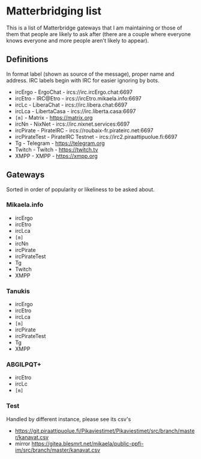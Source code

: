 # Matterbridging list

This is a list of Matterbridge gateways that I am maintaining or those of
them that people are likely to ask after (there are a couple where everyone
knows everyone and more people aren't likely to appear).

## Definitions

In format label (shown as source of the message), proper name and address.
IRC labels begin with IRC for easier ignoring by bots.

* ircErgo - ErgoChat - ircs://irc.ircErgo.chat:6697
* ircEtro - IRC@Etro - ircs://ircEtro.mikaela.info:6697
* ircLc - LiberaChat - ircs://irc.libera.chat:6697
* ircLca - LibertaCasa - ircs://irc.liberta.casa:6697
* `[m]` - Matrix - https://matrix.org
* ircNn - NixNet - ircs://irc.nixnet.services:6697
* ircPirate - PirateIRC - ircs://roubaix-fr.pirateirc.net:6697
* ircPirateTest - PirateIRC Testnet - ircs://irc2.piraattipuolue.fi:6697
* Tg - Telegram - https://telegram.org
* Twitch - Twitch - https://twitch.tv
* XMPP - XMPP - https://xmpp.org

## Gateways

Sorted in order of popularity or likeliness to be asked about.

### Mikaela.info

* ircErgo
* ircEtro
* ircLca
* `[m]`
* ircNn
* ircPirate
* ircPirateTest
* Tg
* Twitch
* XMPP

### Tanukis

* ircErgo
* ircEtro
* ircLca
* `[m]`
* ircPirate
* ircPirateTest
* Tg
* XMPP

### ABGILPQT+

* ircEtro
* ircLc
* `[m]`

### Test

Handled by different instance, please see its csv's

* https://git.piraattipuolue.fi/Pikaviestimet/Pikaviestimet/src/branch/master/kanavat.csv
* mirror https://gitea.blesmrt.net/mikaela/public-ppfi-im/src/branch/master/kanavat.csv
